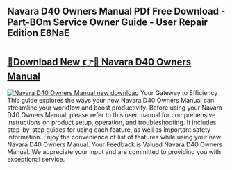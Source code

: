 ## Navara D40 Owners Manual PDf Free Download - Part-BOm Service Owner Guide - User Repair Edition E8NaE

# <h2><a href="http://cf29602.oget.top/?id=Navara+D40+Owners+Manual">🔗Download New 👉🔴 Navara D40 Owners Manual</a></h2>

[![Navara D40 Owners Manual new download](https://i.imgur.com/5g1atiW.png)](http://cf29602.oget.top/?id=Navara+D40+Owners+Manual)
Your Gateway to Efficiency This guide explores the ways your new Navara D40 Owners Manual can streamline your workflow and boost productivity. Before using your Navara D40 Owners Manual, please refer to this user manual for comprehensive instructions on product setup, operation, and troubleshooting. It includes step-by-step guides for using each feature, as well as important safety information. Enjoy the convenience of list of features while using your new Navara D40 Owners Manual. Your Feedback is Valued Navara D40 Owners Manual. We appreciate your input and are committed to providing you with exceptional service.
